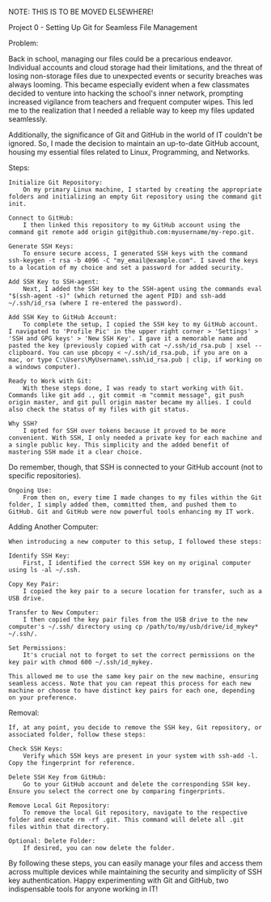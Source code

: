 NOTE: THIS IS TO BE MOVED ELSEWHERE!

Project 0 - Setting Up Git for Seamless File Management

Problem:

Back in school, managing our files could be a precarious endeavor. Individual accounts and cloud storage had their limitations, and the threat of losing non-storage files due to unexpected events or security breaches was always looming. This became especially evident when a few classmates decided to venture into hacking the school's inner network, prompting increased vigilance from teachers and frequent computer wipes. This led me to the realization that I needed a reliable way to keep my files updated seamlessly.

Additionally, the significance of Git and GitHub in the world of IT couldn't be ignored. So, I made the decision to maintain an up-to-date GitHub account, housing my essential files related to Linux, Programming, and Networks.

Steps:

    Initialize Git Repository:
        On my primary Linux machine, I started by creating the appropriate folders and initializing an empty Git repository using the command git init.

    Connect to GitHub:
        I then linked this repository to my GitHub account using the command git remote add origin git@github.com:myusername/my-repo.git.

    Generate SSH Keys:
        To ensure secure access, I generated SSH keys with the command ssh-keygen -t rsa -b 4096 -C "my_email@example.com". I saved the keys to a location of my choice and set a password for added security.

    Add SSH Key to SSH-agent:
        Next, I added the SSH key to the SSH-agent using the commands eval "$(ssh-agent -s)" (which returned the agent PID) and ssh-add ~/.ssh/id_rsa (where I re-entered the password).

    Add SSH Key to GitHub Account:
        To complete the setup, I copied the SSH key to my GitHub account. I navigated to 'Profile Pic' in the upper right corner > 'Settings' > 'SSH and GPG keys' > 'New SSH Key'. I gave it a memorable name and pasted the key (previously copied with cat ~/.ssh/id_rsa.pub | xsel --clipboard. You can use pbcopy < ~/.ssh/id_rsa.pub, if you are on a mac, or type C:\Users\MyUsername\.ssh\id_rsa.pub | clip, if working on a windows computer).

    Ready to Work with Git:
        With these steps done, I was ready to start working with Git. Commands like git add ., git commit -m "commit message", git push origin master, and git pull origin master became my allies. I could also check the status of my files with git status.

    Why SSH?
        I opted for SSH over tokens because it proved to be more convenient. With SSH, I only needed a private key for each machine and a single public key. This simplicity and the added benefit of mastering SSH made it a clear choice.
Do remember, though, that SSH is connected to your GitHub account (not to specific repositories).

    Ongoing Use:
        From then on, every time I made changes to my files within the Git folder, I simply added them, committed them, and pushed them to GitHub. Git and GitHub were now powerful tools enhancing my IT work.

Adding Another Computer:

    When introducing a new computer to this setup, I followed these steps:

    Identify SSH Key:
        First, I identified the correct SSH key on my original computer using ls -al ~/.ssh.

    Copy Key Pair:
        I copied the key pair to a secure location for transfer, such as a USB drive.

    Transfer to New Computer:
        I then copied the key pair files from the USB drive to the new computer's ~/.ssh/ directory using cp /path/to/my/usb/drive/id_mykey* ~/.ssh/.

    Set Permissions:
        It's crucial not to forget to set the correct permissions on the key pair with chmod 600 ~/.ssh/id_mykey.

    This allowed me to use the same key pair on the new machine, ensuring seamless access. Note that you can repeat this process for each new machine or choose to have distinct key pairs for each one, depending on your preference.

Removal:

    If, at any point, you decide to remove the SSH key, Git repository, or associated folder, follow these steps:

    Check SSH Keys:
        Verify which SSH keys are present in your system with ssh-add -l. Copy the fingerprint for reference.

    Delete SSH Key from GitHub:
        Go to your GitHub account and delete the corresponding SSH key. Ensure you select the correct one by comparing fingerprints.

    Remove Local Git Repository:
        To remove the local Git repository, navigate to the respective folder and execute rm -rf .git. This command will delete all .git files within that directory.

    Optional: Delete Folder:
        If desired, you can now delete the folder.

By following these steps, you can easily manage your files and access them across multiple devices while maintaining the security and simplicity of SSH key authentication. Happy experimenting with Git and GitHub, two indispensable tools for anyone working in IT!
